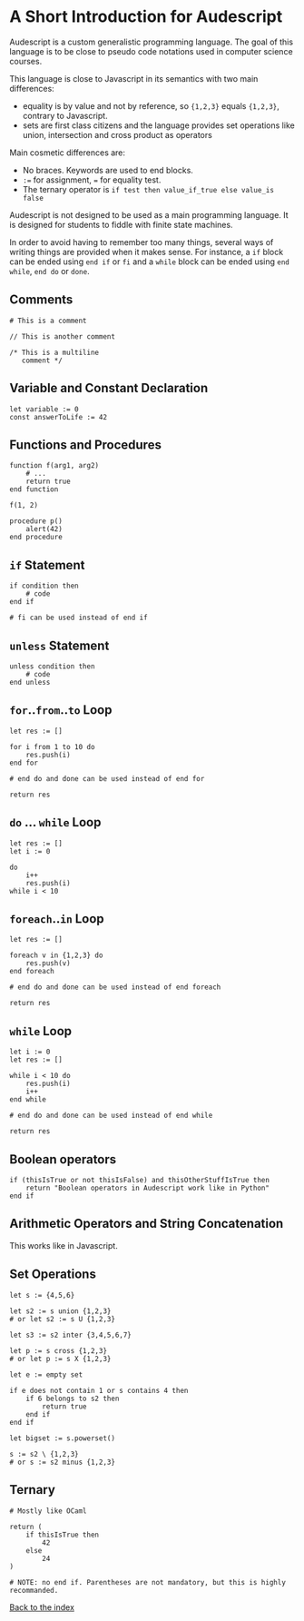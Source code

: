 # A Short Introduction for Audescript

Audescript is a custom generalistic programming language.
The goal of this language is to be close to pseudo code notations used in
computer science courses.

This language is close to Javascript in its semantics with two main differences:

- equality is by value and not by reference, so `{1,2,3}` equals `{1,2,3}`,
  contrary to Javascript.
- sets are first class citizens and the language provides set operations like
union, intersection and cross product as operators

Main cosmetic differences are:

- No braces. Keywords are used to end blocks.
- `:=` for assignment, `=` for equality test.
- The ternary operator is `if test then value_if_true else value_is false`

Audescript is not designed to be used as a main programming language. It is
designed for students to fiddle with finite state machines.

In order to avoid having to remember too many things, several ways of writing
things are provided when it makes sense. For instance, a `if` block can be ended
using `end if` or `fi` and a `while` block can be ended using `end while`,
`end do` or `done`.

## Comments

    # This is a comment

    // This is another comment

    /* This is a multiline
       comment */

## Variable and Constant Declaration

    let variable := 0
    const answerToLife := 42

## Functions and Procedures

    function f(arg1, arg2)
        # ...
        return true
    end function

    f(1, 2)

    procedure p()
        alert(42)
    end procedure

## `if` Statement

    if condition then
        # code
    end if

    # fi can be used instead of end if

## `unless` Statement

    unless condition then
        # code
    end unless

## `for`..`from`..`to` Loop

    let res := []

    for i from 1 to 10 do
        res.push(i)
    end for

    # end do and done can be used instead of end for

    return res

## `do` ... `while` Loop

    let res := []
    let i := 0

    do
        i++
        res.push(i)
    while i < 10

## `foreach`..`in` Loop

    let res := []

    foreach v in {1,2,3} do
        res.push(v)
    end foreach

    # end do and done can be used instead of end foreach

    return res

## `while` Loop

    let i := 0
    let res := []

    while i < 10 do
        res.push(i)
        i++
    end while

    # end do and done can be used instead of end while

    return res

## Boolean operators

    if (thisIsTrue or not thisIsFalse) and thisOtherStuffIsTrue then
        return "Boolean operators in Audescript work like in Python"
    end if

## Arithmetic Operators and String Concatenation

This works like in Javascript.

## Set Operations

    let s := {4,5,6}

    let s2 := s union {1,2,3}
    # or let s2 := s U {1,2,3}

    let s3 := s2 inter {3,4,5,6,7}

    let p := s cross {1,2,3}
    # or let p := s X {1,2,3}

    let e := empty set

    if e does not contain 1 or s contains 4 then
        if 6 belongs to s2 then
            return true
        end if
    end if

    let bigset := s.powerset()

    s := s2 \ {1,2,3}
    # or s := s2 minus {1,2,3}

## Ternary

    # Mostly like OCaml

    return (
        if thisIsTrue then
            42
        else
            24
    )

    # NOTE: no end if. Parentheses are not mandatory, but this is highly recommanded.

[Back to the index](index.md)
